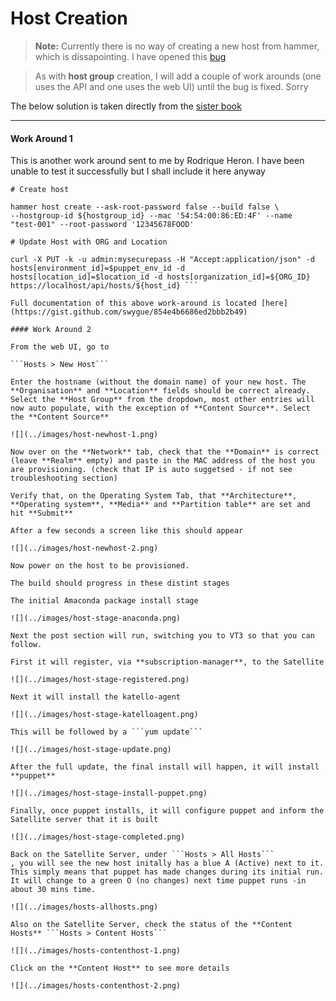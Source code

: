 # Host Creation

>**Note:** Currently there is no way of creating a new host from hammer, which is dissapointing. I have opened this [bug](https://bugzilla.redhat.com/show_bug.cgi?id=1153034)

>As with **host group** creation, I will add a couple of work arounds (one uses the API and one uses the web UI) until the bug is fixed. Sorry

The below solution is taken directly from the  [sister book](http://gsw-satellite6.documentation.rocks/)


----
#### Work Around 1

This is another work around sent to me by Rodrique Heron. I have been unable to test it successfully but I shall include it here anyway

```
# Create host

hammer host create --ask-root-password false --build false \
--hostgroup-id ${hostgroup_id} --mac '54:54:00:86:ED:4F' --name
"test-001" --root-password '12345678FOOD'

# Update Host with ORG and Location

curl -X PUT -k -u admin:mysecurepass -H "Accept:application/json" -d
hosts[environment_id]=$puppet_env_id -d
hosts[location_id]=$location_id -d hosts[organization_id]=${ORG_ID}
https://localhost/api/hosts/${host_id} ```

Full documentation of this above work-around is located [here](https://gist.github.com/swygue/854e4b6686ed2bbb2b49)

#### Work Around 2

From the web UI, go to

```Hosts > New Host```

Enter the hostname (without the domain name) of your new host. The **Organisation** and **Location** fields should be correct already. Select the **Host Group** from the dropdown, most other entries will now auto populate, with the exception of **Content Source**. Select the **Content Source**

![](../images/host-newhost-1.png)

Now over on the **Network** tab, check that the **Domain** is correct (leave **Realm** empty) and paste in the MAC address of the host you are provisioning. (check that IP is auto suggetsed - if not see troubleshooting section)

Verify that, on the Operating System Tab, that **Architecture**, **Operating system**, **Media** and **Partition table** are set and hit **Submit**

After a few seconds a screen like this should appear

![](../images/host-newhost-2.png)

Now power on the host to be provisioned.

The build should progress in these distint stages

The initial Amaconda package install stage

![](../images/host-stage-anaconda.png)

Next the post section will run, switching you to VT3 so that you can follow.

First it will register, via **subscription-manager**, to the Satellite

![](../images/host-stage-registered.png)

Next it will install the katello-agent

![](../images/host-stage-katelloagent.png)

This will be followed by a ```yum update```

![](../images/host-stage-update.png)

After the full update, the final install will happen, it will install **puppet**

![](../images/host-stage-install-puppet.png)

Finally, once puppet installs, it will configure puppet and inform the Satellite server that it is built

![](../images/host-stage-completed.png)

Back on the Satellite Server, under ```Hosts > All Hosts```
, you will see the new host initally has a blue A (Active) next to it. This simply means that puppet has made changes during its initial run. It will change to a green O (no changes) next time puppet runs -in about 30 mins time.

![](../images/hosts-allhosts.png)

Also on the Satellite Server, check the status of the **Content Hosts** ```Hosts > Content Hosts```

![](../images/hosts-contenthost-1.png)

Click on the **Content Host** to see more details

![](../images/hosts-contenthost-2.png)



